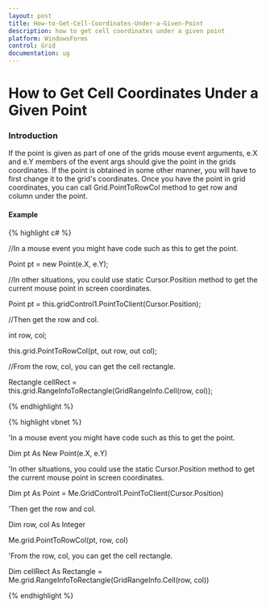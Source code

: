 ```yaml
---
layout: post
title: How-to-Get-Cell-Coordinates-Under-a-Given-Point
description: how to get cell coordinates under a given point
platform: WindowsForms
control: Grid
documentation: ug
---
```


# How to Get Cell Coordinates Under a Given Point

### Introduction

If the point is given as part of one of the grids mouse event arguments, e.X and e.Y members of the event args should give the point in the grids coordinates. If the point is obtained in some other manner, you will have to first change it to the grid's coordinates. Once you have the point in grid coordinates, you can call Grid.PointToRowCol method to get row and column under the point.

#### Example

{% highlight c# %}



//In a mouse event you might have code such as this to get the point.       

Point pt = new Point(e.X, e.Y);        

//In other situations, you could use static Cursor.Position method to get the current mouse point in screen coordinates.        

Point pt = this.gridControl1.PointToClient(Cursor.Position);        



//Then get the row and col.

int row, col; 

this.grid.PointToRowCol(pt, out row, out col);        



//From the row, col, you can get the cell rectangle.        

Rectangle cellRect = this.grid.RangeInfoToRectangle(GridRangeInfo.Cell(row, col));


{% endhighlight %}

{% highlight vbnet %}



'In a mouse event you might have code such as this to get the point.        

Dim pt As New Point(e.X, e.Y)



'In other situations, you could use the static Cursor.Position method to get the current mouse point in screen coordinates.        

Dim pt As Point = Me.GridControl1.PointToClient(Cursor.Position)



'Then get the row and col.        

Dim row, col As Integer

Me.grid.PointToRowCol(pt, row, col)



'From the row, col, you can get the cell rectangle.        

Dim cellRect As Rectangle = Me.grid.RangeInfoToRectangle(GridRangeInfo.Cell(row, col))



{% endhighlight %}
